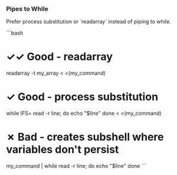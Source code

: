 ### Pipes to While
Prefer process substitution or \`readarray\` instead of piping to while.

\`\`\`bash
# ✓✓ Good - readarray
readarray -t my_array < <(my_command)

# ✓ Good - process substitution
while IFS= read -r line; do
  echo "$line"
done < <(my_command)

# ✗ Bad - creates subshell where variables don't persist
my_command | while read -r line; do
  echo "$line"
done
\`\`\`
